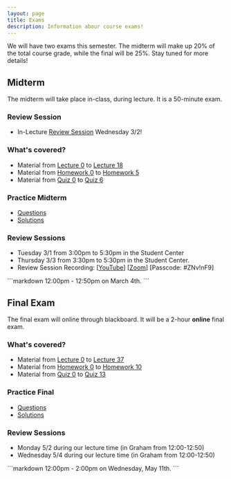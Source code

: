 ```yaml
---
layout: page
title: Exams
description: Information abour course exams!
---
```


We will have two exams this semester. The midterm will make up 20% of the total course grade, while the final will be 25%. Stay tuned for more details!

<div class="code-example" markdown="1">

## Midterm

The midterm will take place in-class, during lecture. It is a 50-minute exam.

### Review Session
- In-Lecture [Review Session](/lectures/#midterm-review) Wednesday 3/2!

### What's covered?
- Material from [Lecture 0](/lectures/#why-are-we-here) to [Lecture 18](/lectures/#strongly-connected-components)
- Material from [Homework 0](/homework/#hw0) to [Homework 5](/homework/#hw5)
- Material from [Quiz 0](/announcements/#quiz-0) to [Quiz 6](/announcements/#quiz-6)

### Practice Midterm
- [Questions](/assets/midterm/practice_midterm.pdf)
- [Solutions](/assets/midterm/practice_midterm_solutions.pdf)

### Review Sessions

- Tuesday 3/1 from 3:00pm to 5:30pm in the Student Center
- Thursday 3/3 from 3:30pm to 5:30pm in the Student Center.
- Review Session Recording: [[YouTube](https://youtu.be/zOWaVtb2ax0)] [[Zoom](https://ncat.zoom.us/rec/share/sOy4_GO1nd56VpmLIwzoQ_s34fBMp_zTXPymAW8M24LJOObIOsSSQ7eQCx80Zg_h.r4693KORbplWPYJy?startTime=1646340124000)] [Passcode: #ZNv!nF9]


</div>
```markdown
12:00pm - 12:50pm on March 4th.
```


<div class="code-example" markdown="1">

## Final Exam

The final exam will online through blackboard. It will be a 2-hour **online** final exam.

### What's covered?
- Material from [Lecture 0](/lectures/#why-are-we-here) to [Lecture 37](/lectures/#p-vs-np)
- Material from [Homework 0](/homework/#hw0) to [Homework 10](/homework/#hw10)
- Material from [Quiz 0](/announcements/#quiz-0) to [Quiz 13](/announcements/#quiz-13)


### Practice Final
- [Questions](/assets/final/practice_final.pdf)
- [Solutions](/assets/final/practice_final_solutions.pdf)


### Review Sessions
- Monday 5/2 during our lecture time (in Graham from 12:00-12:50)
- Wednesday 5/4 during our lecture time (in Graham from 12:00-12:50)

</div>
```markdown
12:00pm - 2:00pm on Wednesday, May 11th.
```